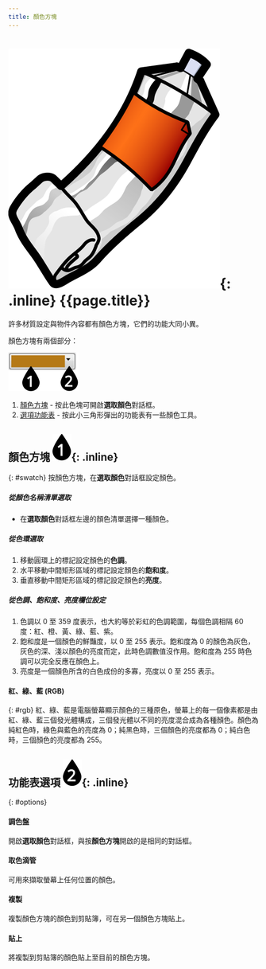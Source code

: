 ```yaml
---
title: 顏色方塊
---
```


# ![images/paint.svg](images/paint.svg){: .inline} {{page.title}}
許多材質設定與物件內容都有顏色方塊，它們的功能大同小異。


顏色方塊有兩個部分：

![images/colorswatch-002.svg](images/colorswatch-002.svg)

1. [顏色方塊](#swatch) - 按此色塊可開啟**選取顏色**對話框。
1. [選項功能表](#options) - 按此小三角形彈出的功能表有一些顏色工具。

## 顏色方塊 ![images/callout-1-vertical.svg](images/callout-1-vertical.svg){: .inline}
{: #swatch}
按顏色方塊，在**選取顏色**對話框設定顏色。

##### 從**顏色名稱**清單選取
* 在**選取顏色**對話框左邊的顏色清單選擇一種顏色。

##### 從**色環**選取
1. 移動圓環上的標記設定顏色的**色調**。
1. 水平移動中間矩形區域的標記設定顏色的**飽和度**。
1. 垂直移動中間矩形區域的標記設定顏色的**亮度**。

##### 從色調、飽和度、亮度欄位設定
1. 色調以 0 至 359 度表示，也大約等於彩虹的色調範圍，每個色調相隔 60 度：紅、橙、黃、綠、藍、紫。
1. 飽和度是一個顏色的鮮豔度，以 0 至 255 表示。飽和度為 0 的顏色為灰色，灰色的深、淺以顏色的亮度而定，此時色調數值沒作用。飽和度為 255 時色調可以完全反應在顏色上。
1. 亮度是一個顏色所含的白色成份的多寡，亮度以 0 至 255 表示。

#### 紅、綠、藍 (RGB)
{: #rgb}
紅、綠、藍是電腦螢幕顯示顏色的三種原色，螢幕上的每一個像素都是由紅、綠、藍三個發光體構成，三個發光體以不同的亮度混合成為各種顏色。顏色為純紅色時，綠色與藍色的亮度為 0；純黑色時，三個顏色的亮度都為 0；純白色時，三個顏色的亮度都為 255。

## 功能表選項 ![images/callout-2-vertical.svg](images/callout-2-vertical.svg){: .inline}
{: #options}

#### 調色盤
開啟**選取顏色**對話框，與按**顏色方塊**開啟的是相同的對話框。

#### 取色滴管
可用來擷取螢幕上任何位置的顏色。

#### 複製
複製顏色方塊的顏色到剪貼簿，可在另一個顏色方塊貼上。

#### 貼上
將複製到剪貼簿的顏色貼上至目前的顏色方塊。
